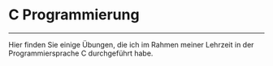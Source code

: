 # C Programmierung
---
Hier finden Sie einige Übungen, die ich im Rahmen meiner Lehrzeit in der Programmiersprache C durchgeführt habe.

